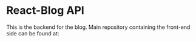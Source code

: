 # React-Blog API

This is the backend for the blog. Main repository containing the front-end side can be found at: 
